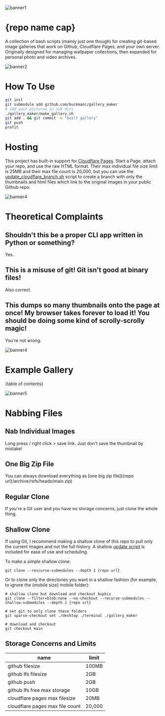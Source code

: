 <!--
make sure you're editing the template, doofus
-->

![banner1](.internals/banners/banner1.png)

# {repo name cap}

A collection of bash scripts (mainly just one though) for creating git-based image galleries that work on Github, Cloudflare Pages, and your own server. Originally designed for managing wallpaper collections, then expanded for personal photo and video archives.

![banner2](.internals/banners/banner2.png)

# How To Use

```bash
git init
git submodule add github.com/buckmanc/gallery_maker
# add your pictures in sub dirs
./gallery_maker/make_gallery.sh
git add . && git commit -m "built gallery"
git push
profit
```

# Hosting

This project has built-in support for [Cloudflare Pages](https://pages.cloudflare.com/). Start a Page, attach your repo, and use the raw HTML format. Their max individual file size limit is 25MB and their max file count is 20,000, but you can use the [update_cloudflare_branch.sh](/repo_scripts/update_cloudflare_branch.sh) script to create a branch with only the thumbnails and html files which link to the original images in your public Github repo.

![banner4](.internals/banners/banner4.png)

# Theoretical Complaints

## Shouldn't this be a proper CLI app written in Python or something?

Yes.

## This is a misuse of git! Git isn't good at binary files!

Also correct.

## This dumps so many thumbnails onto the page at once! My browser takes forever to load it! You should be doing some kind of scrolly-scrolly magic!

You're not wrong.

![banner4](.internals/banners/banner4.png)

# Example Gallery
{table of contents}

![banner5](.internals/banners/banner5.png)

# Nabbing Files

## Nab Individual Images

Long press / right click > save link. Just don't save the thumbnail by mistake!

## One Big Zip File

You can always download everything as [one big zip file]({repo url}/archive/refs/heads/main.zip)

## Regular Clone

If you're a Git user and you have no storage concerns, just clone the whole thing.

## Shallow Clone

If using Git, I recommend making a shallow clone of this repo to pull only the current images and not the full history. A shallow [update script](update.sh) is included for ease of use and scheduling.

To make a simple shallow clone:
```shell
git clone --rescurse-submodules --depth 1 {repo url}
```

Or to clone only the directories you want in a shallow fashion (for example, to ignore the {mobile size} mobile folder):
```shell
# shallow clone but download and checkout bupkis
git clone --filter=blob:none --no-checkout --recurse-submodules --shallow-submodules --depth 1 {repo url}

# set git to only clone these folders
git sparse-checkout set ./desktop ./terminal ./gallery_maker

# download and checkout
git checkout main

```
## Storage Concerns and Limits

name|limit
---|---
github filesize|100MB
github lfs filesize|2GB
github push|2GB
github lfs free max storage|10GB
cloudflare pages max filesize|20MB
cloudflare pages max file count|20,000
